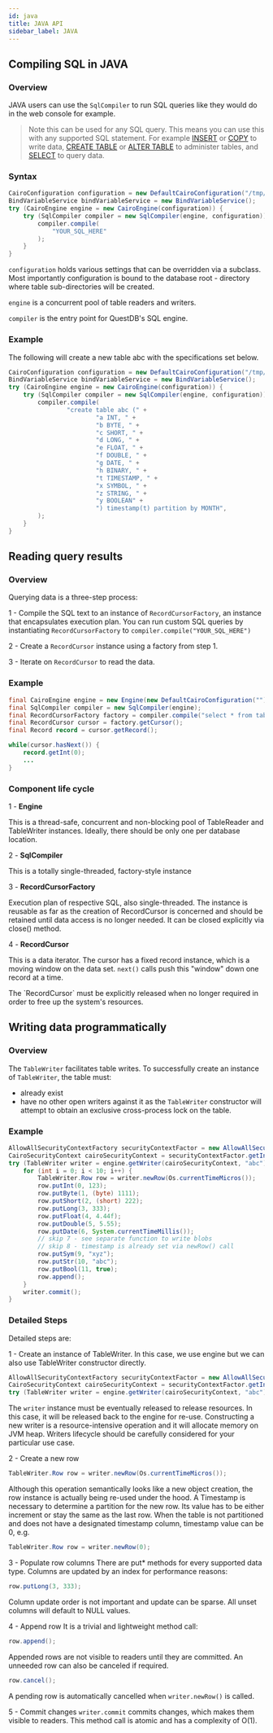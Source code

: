 ```yaml
---
id: java
title: JAVA API
sidebar_label: JAVA
---
```


## Compiling SQL in JAVA

### Overview
JAVA users can use the `SqlCompiler` to run SQL queries like they would do in the web console for example.

> Note this can be used for any SQL query. This means you can use this with any supported SQL statement. For example 
> [INSERT](sqlINSERT.md) or [COPY](sqlCOPY.md) to write data, [CREATE TABLE](sqlCREATE.md) or [ALTER TABLE](sqlALTER.md)
>to administer tables, and [SELECT](sqlSELECT.md) to query data.

### Syntax
```java
CairoConfiguration configuration = new DefaultCairoConfiguration("/tmp/my_database");
BindVariableService bindVariableService = new BindVariableService();
try (CairoEngine engine = new CairoEngine(configuration)) {
    try (SqlCompiler compiler = new SqlCompiler(engine, configuration)) {
        compiler.compile(
            "YOUR_SQL_HERE"
        );
    }
}
```

`configuration` holds various settings that can be overridden via a subclass. 
Most importantly configuration is bound to the database root - directory where table sub-directories will be created.

`engine` is a concurrent pool of table readers and writers.

`compiler` is the entry point for QuestDB's SQL engine.

### Example
The following will create a new table abc with the specifications set below.

```java
CairoConfiguration configuration = new DefaultCairoConfiguration("/tmp/my_database");
BindVariableService bindVariableService = new BindVariableService();
try (CairoEngine engine = new CairoEngine(configuration)) {
    try (SqlCompiler compiler = new SqlCompiler(engine, configuration)) {
        compiler.compile(
                "create table abc (" +
                        "a INT, " +
                        "b BYTE, " +
                        "c SHORT, " +
                        "d LONG, " +
                        "e FLOAT, " +
                        "f DOUBLE, " +
                        "g DATE, " +
                        "h BINARY, " +
                        "t TIMESTAMP, " +
                        "x SYMBOL, " +
                        "z STRING, " +
                        "y BOOLEAN" +
                        ") timestamp(t) partition by MONTH", 
        );
    }
}
```

## Reading query results

### Overview
Querying data is a three-step process:

1 - Compile the SQL text to an instance of `RecordCursorFactory`, an instance that encapsulates execution plan. You can 
run custom SQL queries by instantiating `RecordCursorFactory` to `compiler.compile("YOUR_SQL_HERE")`

2 - Create a `RecordCursor` instance using a factory from step 1.

3 - Iterate on `RecordCursor` to read the data.

### Example
~~~ java
final CairoEngine engine = new Engine(new DefaultCairoConfiguration(""));
final SqlCompiler compiler = new SqlCompiler(engine);
final RecordCursorFactory factory = compiler.compile("select * from table");
final RecordCursor cursor = factory.getCursor();
final Record record = cursor.getRecord();

while(cursor.hasNext()) {
    record.getInt(0);
    ...
}
~~~

### Component life cycle
1 - **Engine**

This is a thread-safe, concurrent and non-blocking pool of TableReader and TableWriter instances. 
Ideally, there should be only one per database location.

2 - **SqlCompiler**

This is a totally single-threaded, factory-style instance

3 - **RecordCursorFactory**

Execution plan of respective SQL, also single-threaded. 
The instance is reusable as far as the creation of RecordCursor is concerned and should be 
retained until data access is no longer needed. It can be closed explicitly via close() method.

4 - **RecordCursor**

This is a data iterator. The cursor has a fixed record instance, which is a moving window on the data set. `next()`
calls push this "window" down one record at a time.


<aside class="important">
<p> The `RecordCursor` must be explicitly released when no longer required in order to free up the system's resources.
</p>
</aside>

## Writing data programmatically

### Overview
The `TableWriter` facilitates table writes. To successfully create an instance of `TableWriter`, the table must:
- already exist
- have no other open writers against it as the `TableWriter` constructor will attempt to obtain an exclusive 
cross-process lock on the table.

### Example

~~~ java
AllowAllSecurityContextFactory securityContextFactor = new AllowAllSecurityContextFactory();
CairoSecurityContext cairoSecurityContext = securityContextFactor.getInstance("admin");
try (TableWriter writer = engine.getWriter(cairoSecurityContext, "abc")) {
    for (int i = 0; i < 10; i++) {
        TableWriter.Row row = writer.newRow(Os.currentTimeMicros());
        row.putInt(0, 123);
        row.putByte(1, (byte) 1111);
        row.putShort(2, (short) 222);
        row.putLong(3, 333);
        row.putFloat(4, 4.44f);
        row.putDouble(5, 5.55);
        row.putDate(6, System.currentTimeMillis());
        // skip 7 - see separate function to write blobs
        // skip 8 - timestamp is already set via newRow() call
        row.putSym(9, "xyz");
        row.putStr(10, "abc");
        row.putBool(11, true);
        row.append();
    }
    writer.commit();
}
~~~

### Detailed Steps
Detailed steps are:

1 - Create an instance of TableWriter. In this case, we use engine but we can also use TableWriter constructor directly.
~~~ java
AllowAllSecurityContextFactory securityContextFactor = new AllowAllSecurityContextFactory();
CairoSecurityContext cairoSecurityContext = securityContextFactor.getInstance("admin");
try (TableWriter writer = engine.getWriter(cairoSecurityContext, "abc")) {
~~~
The `writer` instance must be eventually released to release resources. 
In this case, it will be released back to the engine for re-use. 
Constructing a new writer is a resource-intensive operation and it will allocate memory on JVM heap. 
Writers lifecycle should be carefully considered for your particular use case.

2 - Create a new row
~~~ java
TableWriter.Row row = writer.newRow(Os.currentTimeMicros());
~~~
Although this operation semantically looks like a new object creation, the row instance is actually being re-used under 
the hood. A Timestamp is necessary to determine a partition for the new row. Its value has to be 
either increment or stay the same as the last row. When the table is not partitioned and does not have a 
designated timestamp column, timestamp value can be 0, e.g.
~~~ java
TableWriter.Row row = writer.newRow(0);
~~~

3 - Populate row columns
There are put* methods for every supported data type. Columns are updated by an index for performance reasons:
~~~ java 
row.putLong(3, 333);
~~~ 

Column update order is not important and update can be sparse. All unset columns will default to NULL values.

4 - Append row
It is a trivial and lightweight method call:

~~~ java
row.append();
~~~
Appended rows are not visible to readers until they are committed. An unneeded row can also be canceled if required.
~~~ java
row.cancel();
~~~

A pending row is automatically cancelled when `writer.newRow()` is called.

5 - Commit changes
`writer.commit` commits changes, which makes them visible to readers. 
This method call is atomic and has a complexity of O(1).
